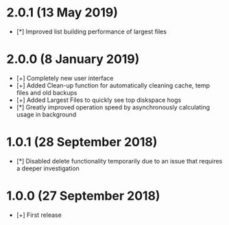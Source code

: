 # 2.0.1 (13 May 2019)

* [*] Improved list building performance of largest files

# 2.0.0 (8 January 2019)

* [+] Completely new user interface
* [+] Added Clean-up function for automatically cleaning cache, temp files and old backups
* [+] Added Largest Files to quickly see top diskspace hogs
* [*] Greatly improved operation speed by asynchronously calculating usage in background

# 1.0.1 (28 September 2018)

* [*] Disabled delete functionality temporarily due to an issue that requires a deeper investigation

# 1.0.0 (27 September 2018)

* [+] First release
